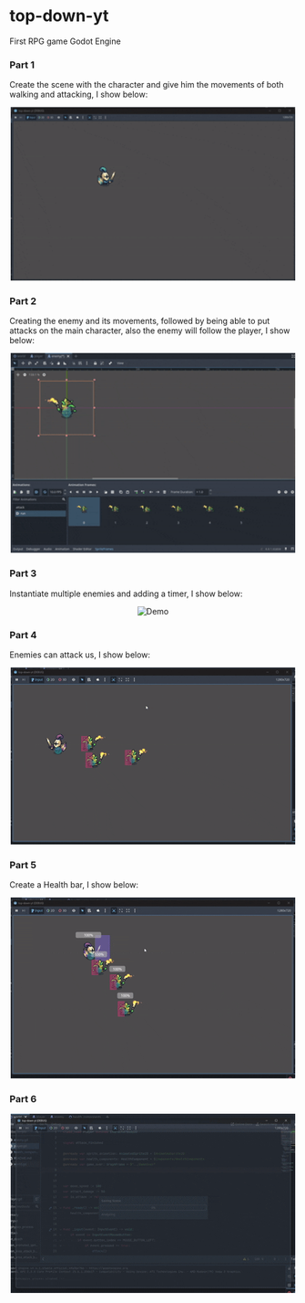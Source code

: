 # top-down-yt
First RPG game Godot Engine

 ### Part 1
Create the scene with the character and give him the movements of both walking and attacking, I show below:

<p align="center">
  <img src="./videos/part1.gif" alt="Demo" width="500"/>
</p>

 ### Part 2
Creating the enemy and its movements, followed by being able to put attacks on the main character, also
the enemy will follow the player, I show below:

<p align="center">
  <img src="./videos/part2.gif" alt="Demo" width="500"/>
</p>

 ### Part 3
Instantiate multiple enemies and adding a timer, I show below:
	
<p align="center">
  <img src="./videos/part3.gif" alt="Demo" width="500"/>
</p>

 ### Part 4
Enemies can attack us, I show below:
	
<p align="center">
  <img src="./videos/part4.gif" alt="Demo" width="500"/>
</p>

### Part 5
Create a Health bar, I show below:
	
<p align="center">
  <img src="./videos/part5.gif" alt="Demo" width="500"/>
</p>

### Part 6
	
<p align="center">
  <img src="./videos/part6.gif" alt="Demo" width="500"/>
</p>
